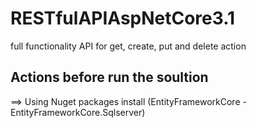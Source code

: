# RESTfulAPIAspNetCore3.1
full functionality API for get, create, put and delete action

Actions before run the soultion
------------------------------
==> Using Nuget packages install (EntityFrameworkCore - EntityFrameworkCore.Sqlserver) 
